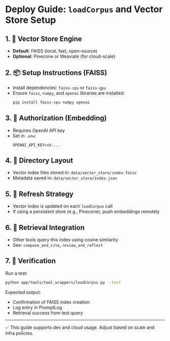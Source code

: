 # Deploy Guide: `loadCorpus` and Vector Store Setup

## 1. 🧠 Vector Store Engine
- **Default**: FAISS (local, fast, open-source)
- **Optional**: Pinecone or Weaviate (for cloud-scale)

## 2. 📦 Setup Instructions (FAISS)
- Install dependencies: `faiss-cpu` or `faiss-gpu`
- Ensure `faiss`, `numpy`, and `openai` libraries are installed:
  ```bash
  pip install faiss-cpu numpy openai
  ```

## 3. 🔐 Authorization (Embedding)
- Requires OpenAI API key
- Set in `.env`:
  ```env
  OPENAI_API_KEY=sk-...
  ```

## 4. 📁 Directory Layout
- Vector index files stored in: `data/vector_store/index.faiss`
- Metadata saved in: `data/vector_store/index.json`

## 5. 🔄 Refresh Strategy
- Vector index is updated on each `loadCorpus` call
- If using a persistent store (e.g., Pinecone), push embeddings remotely

## 6. 🔎 Retrieval Integration
- Other tools query this index using cosine similarity
- See: `compose_and_cite`, `review_and_reflect`

## 7. 🧪 Verification
Run a test:
```bash
python app/tools/tool_wrappers/loadCorpus.py --test
```

Expected output:
- Confirmation of FAISS index creation
- Log entry in PromptLog
- Retrieval success from test query

---

✅ This guide supports dev and cloud usage. Adjust based on scale and infra policies.
